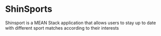 # ShinSports
Shinsport is a MEAN Stack application that allows users to stay up to date with different sport matches according to their interests